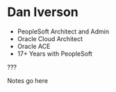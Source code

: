 # Dan Iverson

* PeopleSoft Architect and Admin
* Oracle Cloud Architect
* Oracle ACE
* 17+ Years with PeopleSoft

???

Notes go here